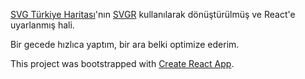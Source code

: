[SVG Türkiye Haritası](https://github.com/dnomak/svg-turkiye-haritasi)'nın [SVGR](https://github.com/smooth-code/svgr) kullanılarak dönüştürülmüş ve React'e uyarlanmış hali.

Bir gecede hızlıca yaptım, bir ara belki optimize ederim.

This project was bootstrapped with [Create React App](https://github.com/facebookincubator/create-react-app).
